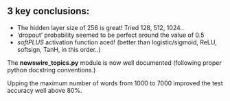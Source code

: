 3 key conclusions:
------------------
 - The hidden layer size of 256 is great! Tried 128, 512, 1024..
 - ‘dropout’ probability seemed to be perfect around the value of 0.5
 - *softPLUS* activation function aced! (better than logistic/sigmoid, ReLU, softsign, TanH, in this order..)

The **newswire_topics.py** module is now well documented (following proper python docstring conventions.)

Upping the maximum number of words from 1000 to 7000 improved the test accuracy well above 80%.